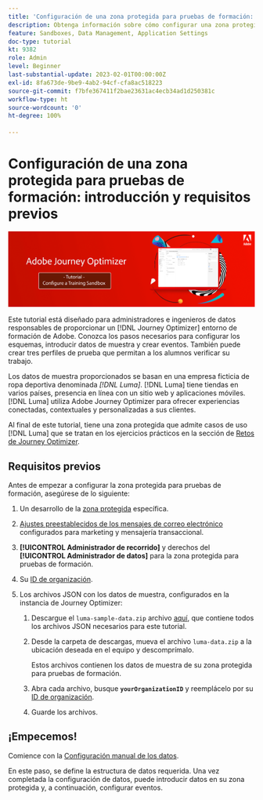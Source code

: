 ```yaml
---
title: 'Configuración de una zona protegida para pruebas de formación: introducción'
description: Obtenga información sobre cómo configurar una zona protegida para fines de formación. Siga los pasos necesarios para configurar los esquemas, introducir datos de muestra y crear eventos.
feature: Sandboxes, Data Management, Application Settings
doc-type: tutorial
kt: 9382
role: Admin
level: Beginner
last-substantial-update: 2023-02-01T00:00:00Z
exl-id: 8fa673de-9be9-4ab2-94cf-cfa8ac518223
source-git-commit: f7bfe367411f2bae23631ac4ecb34ad1d250381c
workflow-type: ht
source-wordcount: '0'
ht-degree: 100%

---
```


# Configuración de una zona protegida para pruebas de formación: introducción y requisitos previos

![Tutorial de banner: Configuración de una zona protegida para pruebas de formación](./assets/ajo-banner-configure-training-sandbox.png)

Este tutorial está diseñado para administradores e ingenieros de datos responsables de proporcionar un [!DNL Journey Optimizer] entorno de formación de Adobe. Conozca los pasos necesarios para configurar los esquemas, introducir datos de muestra y crear eventos. También puede crear tres perfiles de prueba que permitan a los alumnos verificar su trabajo.

Los datos de muestra proporcionados se basan en una empresa ficticia de ropa deportiva denominada _[!DNL Luma]_. [!DNL Luma] tiene tiendas en varios países, presencia en línea con un sitio web y aplicaciones móviles. [!DNL Luma] utiliza Adobe Journey Optimizer para ofrecer experiencias conectadas, contextuales y personalizadas a sus clientes.

Al final de este tutorial, tiene una zona protegida que admite casos de uso [!DNL Luma] que se tratan en los ejercicios prácticos en la sección de [Retos de Journey Optimizer](/help/challenges/introduction-and-prerequisites.md).

## Requisitos previos

Antes de empezar a configurar la zona protegida para pruebas de formación, asegúrese de lo siguiente:

1. Un desarrollo de la [zona protegida](https://experienceleague.adobe.com/docs/journey-optimizer-learn/tutorials/access-control/create-and-manage-sandboxes.html?lang=es) específica.

1. [Ajustes preestablecidos de los mensajes de correo electrónico](https://experienceleague.adobe.com/docs/journey-optimizer-learn/tutorials/configuration/channel-configuration/set-up-email-channel.html?lang=es) configurados para marketing y mensajería transaccional.

1. **[!UICONTROL Administrador de recorrido]** y derechos del **[!UICONTROL Administrador de datos]** para la zona protegida para pruebas de formación.

1. Su [ID de organización](https://experienceleague.adobe.com/docs/core-services/interface/administration/organizations.html?lang=es).

1. Los archivos JSON con los datos de muestra, configurados en la instancia de Journey Optimizer:

   1. Descargue el `luma-sample-data.zip` archivo [aquí](/help/tutorial-configure-a-training-sandbox/assets/luma-data/luma-sample-data.zip), que contiene todos los archivos JSON necesarios para este tutorial.

   1. Desde la carpeta de descargas, mueva el archivo `luma-data.zip` a la ubicación deseada en el equipo y descomprímalo.

      Estos archivos contienen los datos de muestra de su zona protegida para pruebas de formación.

   1. Abra cada archivo, busque **`yourOrganizationID`** y reemplácelo por su [ID de organización](https://experienceleague.adobe.com/docs/core-services/interface/administration/organizations.html?lang=es).

   1. Guarde los archivos.

## ¡Empecemos!

Comience con la [Configuración manual de los datos](/help/tutorial-configure-a-training-sandbox/manual-data-set-up.md).

En este paso, se define la estructura de datos requerida. Una vez completada la configuración de datos, puede introducir datos en su zona protegida y, a continuación, configurar eventos.
